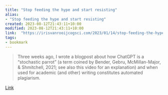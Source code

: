 ```yaml
---
title: "Stop feeding the hype and start resisting"
alias:
- "Stop feeding the hype and start resisting"
created: 2023-08-12T21:43:11+10:00
modified: 2023-08-12T21:43:11+10:00
link:  "https://irisvanrooijcogsci.com/2023/01/14/stop-feeding-the-hype-and-start-resisting/"
tags:
- bookmark
---
```


> Three weeks ago, I wrote a blogpost about how ChatGPT is a “stochastic parrot” (a term coined by Bender, Gebru, McMillan-Major, & Shmitchell, 2021; see also this video for an explanation) and when used for academic (and other) writing constitutes automated plagiarism.

[Link](https://irisvanrooijcogsci.com/2023/01/14/stop-feeding-the-hype-and-start-resisting/)